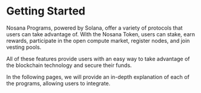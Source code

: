 # Getting Started

Nosana Programs, powered by Solana, offer a variety of protocols that users
can take advantage of. With the Nosana Token, users can stake, earn rewards,
participate in the open compute market, register nodes, and join vesting pools.

All of these features provide users with an easy way to take advantage of the
blockchain technology and secure their funds.

In the following pages, we will provide an in-depth explanation of each of the programs,
allowing users to integrate.
